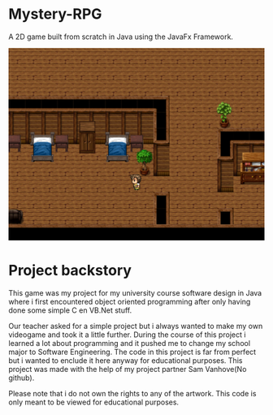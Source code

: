 # Mystery-RPG

A 2D game built from scratch in Java using the JavaFx Framework.

<p align="center"><img src="GameFiles\SaveFiles\saveSlotImage_2.png" width="800"></p>

# Project backstory

This game was my project for my university course software design in Java where i first encountered object oriented programming
after only having done some simple C en VB.Net stuff.

Our teacher asked for a simple project but i always wanted to make my own videogame and took it a little further.
During the course of this project i learned a lot about programming and it pushed me to change my school major to Software Engineering.
The code in this project is far from perfect but i wanted to enclude it here anyway for educational purposes.
This project was made with the help of my project partner Sam Vanhove(No github).

Please note that i do not own the rights to any of the artwork. This code is only meant to be viewed for educational purposes.

